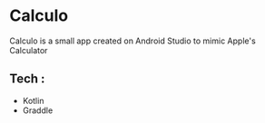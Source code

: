 # Calculo
Calculo is a small app created on Android Studio to mimic Apple's Calculator
## Tech :
- Kotlin
- Graddle
